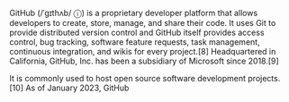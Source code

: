 GitHub (/ˈɡɪthʌb/ ⓘ) is a proprietary developer platform that allows developers to create, store, manage, and share their code. It uses Git to provide distributed version control and GitHub itself provides access control, bug tracking, software feature requests, task management, continuous integration, and wikis for every project.[8] Headquartered in California, GitHub, Inc. has been a subsidiary of Microsoft since 2018.[9]

It is commonly used to host open source software development projects.[10] As of January 2023, GitHub
